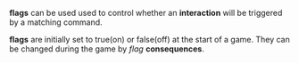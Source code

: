 **flags** can be used used to control whether an **interaction** will be triggered by a matching command.

**flags** are initially set to true(on) or false(off) at the start of a game. They can be changed during the game by *flag* **consequences**.
